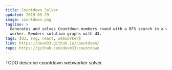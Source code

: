 ```yaml
---
title: Countdown Solver
updated: 2019-05-29
image: countdown.png
tagline: >
  Generates and solves Countdown numbers round with a BFS search in a web
  worker. Renders solution graphs with d3.
tags: [d3, svg, react, webworker]
link: https://devm33.github.io/countdown/
repo: https://github.com/devm33/countdown
---
```


TODO describe countdown webworker solver.
